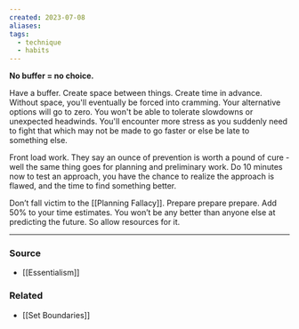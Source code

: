 ```yaml
---
created: 2023-07-08
aliases: 
tags:
  - technique
  - habits
---
```

**No buffer = no choice.**

Have a buffer. Create space between things. Create time in advance. Without space, you'll eventually be forced into cramming. Your alternative options will go to zero. You won't be able to tolerate slowdowns or unexpected headwinds. You'll encounter more stress as you suddenly need to fight that which may not be made to go faster or else be late to something else.

Front load work. They say an ounce of prevention is worth a pound of cure - well the same thing goes for planning and preliminary work. Do 10 minutes now to test an approach, you have the chance to realize the approach is flawed, and the time to find something better. 

Don’t fall victim to the [[Planning Fallacy]]. Prepare prepare prepare. Add 50% to your time estimates. You won’t be any better than anyone else at predicting the future. So allow resources for it. 

---

### Source
- [[Essentialism]]

### Related
- [[Set Boundaries]]